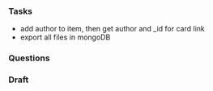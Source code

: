 ### Tasks
- add author to item, then get author and _id for card link
- export all files in mongoDB
### Questions
### Draft 
